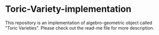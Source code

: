 # Toric-Variety-implementation
This repository is an implementation of algebro-geometric object called "Toric Varieties". Please check out the read-me file for more description. 

